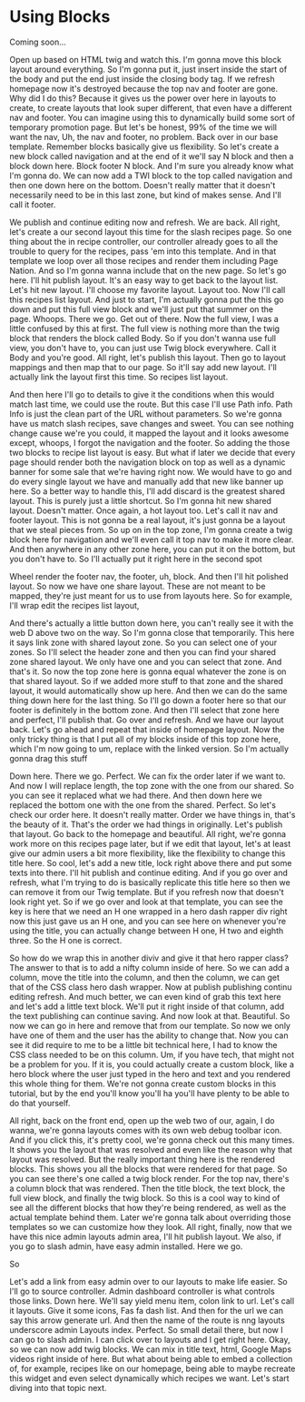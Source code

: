 # Using Blocks

Coming soon...

Open up based on HTML twig and watch this. I'm gonna move this block layout around
everything. So I'm gonna put it, just insert inside the start of the body and put the
end just inside the closing body tag. If we refresh homepage now it's destroyed
because the top nav and footer are gone. Why did I do this? Because it gives us the
power over here in layouts to create, to create layouts that look super different,
that even have a different nav and footer. You can imagine using this to dynamically
build some sort of temporary promotion page. But let's be honest, 99% of the time we
will want the nav, Uh, the nav and footer, no problem. Back over in our base
template. Remember blocks basically give us flexibility. So let's create a new block
called navigation and at the end of it we'll say N block and then a block down here.
Block footer N block. And I'm sure you already know what I'm gonna do. We can now add
a TWI block to the top called navigation and then one down here on the bottom.
Doesn't really matter that it doesn't necessarily need to be in this last zone, but
kind of makes sense. And I'll call it footer.

We publish and continue editing now and refresh. We are back. All right, let's create
a our second layout this time for the slash recipes page. So one thing about the in
recipe controller, our controller already goes to all the trouble to query for the
recipes, pass 'em into this template. And in that template we loop over all those
recipes and render them including Page Nation. And so I'm gonna wanna include that on
the new page. So let's go here. I'll hit publish layout. It's an easy way to get back
to the layout list. Let's hit new layout. I'll choose my favorite layout. Layout too.
Now I'll call this recipes list layout. And just to start, I'm actually gonna put the
this go down and put this full view block and we'll just put that summer on the page.
Whoops. There we go. Get out of there. Now the full view, I was a little confused by
this at first. The full view is nothing more than the twig block that renders the
block called Body. So if you don't wanna use full view, you don't have to, you can
just use Twig block everywhere. Call it Body and you're good. All right, let's
publish this layout. Then go to layout mappings and then map that to our page. So
it'll say add new layout. I'll actually link the layout first this time. So recipes
list layout.

And then here I'll go to details to give it the conditions when this would match last
time, we could use the route. But this case I'll use Path info. Path Info is just the
clean part of the URL without parameters. So we're gonna have us match slash recipes,
save changes and sweet. You can see nothing change cause we're you could, it mapped
the layout and it looks awesome except, whoops, I forgot the navigation and the
footer. So adding the those two blocks to recipe list layout is easy. But what if
later we decide that every page should render both the navigation block on top as
well as a dynamic banner for some sale that we're having right now. We would have to
go and do every single layout we have and manually add that new like banner up here.
So a better way to handle this, I'll add discard is the greatest shared layout. This
is purely just a little shortcut. So I'm gonna hit new shared layout. Doesn't matter.
Once again, a hot layout too. Let's call it nav and footer layout. This is not gonna
be a real layout, it's just gonna be a layout that we steal pieces from. So up on in
the top zone, I'm gonna create a twig block here for navigation and we'll even call
it top nav to make it more clear. And then anywhere in any other zone here, you can
put it on the bottom, but you don't have to. So I'll actually put it right here in
the second spot

Wheel render the footer nav, the footer, uh, block. And then I'll hit polished
layout. So now we have one share layout. These are not meant to be mapped, they're
just meant for us to use from layouts here. So for example, I'll wrap edit the
recipes list layout,

And there's actually a little button down here, you can't really see it with the web
D above two on the way. So I'm gonna close that temporarily. This here it says link
zone with shared layout zone. So you can select one of your zones. So I'll select the
header zone and then you can find your shared zone shared layout. We only have one
and you can select that zone. And that's it. So now the top zone here is gonna equal
whatever the zone is on that shared layout. So if we added more stuff to that zone
and the shared layout, it would automatically show up here. And then we can do the
same thing down here for the last thing. So I'll go down a footer here so that our
footer is definitely in the bottom zone. And then I'll select that zone here and
perfect, I'll publish that. Go over and refresh. And we have our layout back. Let's
go ahead and repeat that inside of homepage layout. Now the only tricky thing is that
I put all of my blocks inside of this top zone here, which I'm now going to um,
replace with the linked version. So I'm actually gonna drag this stuff

Down here. There we go. Perfect. We can fix the order later if we want to. And now I
will replace length, the top zone with the one from our shared. So you can see it
replaced what we had there. And then down here we replaced the bottom one with the
one from the shared. Perfect. So let's check our order here. It doesn't really
matter. Order we have things in, that's the beauty of it. That's the order we had
things in originally. Let's publish that layout. Go back to the homepage and
beautiful. All right, we're gonna work more on this recipes page later, but if we
edit that layout, let's at least give our admin users a bit more flexibility, like
the flexibility to change this title here. So cool, let's add a new title, lock right
above there and put some texts into there. I'll hit publish and continue editing. And
if you go over and refresh, what I'm trying to do is basically replicate this title
here so then we can remove it from our Twig template. But if you refresh now that
doesn't look right yet. So if we go over and look at that template, you can see the
key is here that we need an H one wrapped in a hero dash rapper div right now this
just gave us an H one, and you can see here on whenever you're using the title, you
can actually change between H one, H two and eighth three. So the H one is correct.

So how do we wrap this in another diviv and give it that hero rapper class? The
answer to that is to add a nifty column inside of here. So we can add a column, move
the title into the column, and then the column, we can get that of the CSS class hero
dash wrapper. Now at publish publishing continu editing refresh. And much better, we
can even kind of grab this text here and let's add a little text block. We'll put it
right inside of that column, add the text publishing can continue saving. And now
look at that. Beautiful. So now we can go in here and remove that from our template.
So now we only have one of them and the user has the ability to change that. Now you
can see it did require to me to be a little bit technical here, I had to know the CSS
class needed to be on this column. Um, if you have tech, that might not be a problem
for you. If it is, you could actually create a custom block, like a hero block where
the user just typed in the hero and text and you rendered this whole thing for them.
We're not gonna create custom blocks in this tutorial, but by the end you'll know
you'll ha you'll have plenty to be able to do that yourself.

All right, back on the front end, open up the web two of our, again, I do wanna,
we're gonna layouts comes with its own web debug toolbar icon. And if you click this,
it's pretty cool, we're gonna check out this many times. It shows you the layout that
was resolved and even like the reason why that layout was resolved. But the really
important thing here is the rendered blocks. This shows you all the blocks that were
rendered for that page. So you can see there's one called a twig block render. For
the top nav, there's a column block that was rendered. Then the title block, the text
block, the full view block, and finally the twig block. So this is a cool way to kind
of see all the different blocks that how they're being rendered, as well as the
actual template behind them. Later we're gonna talk about overriding those templates
so we can customize how they look. All right, finally, now that we have this nice
admin layouts admin area, I'll hit publish layout. We also, if you go to slash admin,
have easy admin installed. Here we go.

So

Let's add a link from easy admin over to our layouts to make life easier. So I'll go
to source controller. Admin dashboard controller is what controls those links. Down
here. We'll say yield menu item, colon link to url. Let's call it layouts. Give it
some icons, Fas fa dash list. And then for the url we can say this arrow generate
url. And then the name of the route is nng layouts underscore admin Layouts index.
Perfect. So small detail there, but now I can go to slash admin. I can click over to
layouts and I get right here. Okay, so we can now add twig blocks. We can mix in
title text, html, Google Maps videos right inside of here. But what about being able
to embed a collection of, for example, recipes like on our homepage, being able to
maybe recreate this widget and even select dynamically which recipes we want. Let's
start diving into that topic next.


